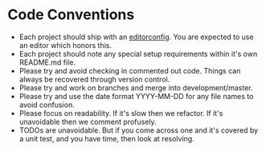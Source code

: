 # Code Conventions

 * Each project should ship with an [editorconfig](https://editorconfig.org/). You are expected to use an editor which honors this.
 * Each project should note any special setup requirements within it's own README.md file.
 * Please try and avoid checking in commented out code. Things can always be recovered through version control.
 * Please try and work on branches and merge into development/master.
 * Please try and use the date format YYYY-MM-DD for any file names to avoid confusion.
 * Please focus on readability. If it's slow then we refactor. If it's unavoidable then we comment profusely.
 * TODOs are unavoidable. But if you come across one and it's covered by a unit test, and you have time, then look at resolving.
